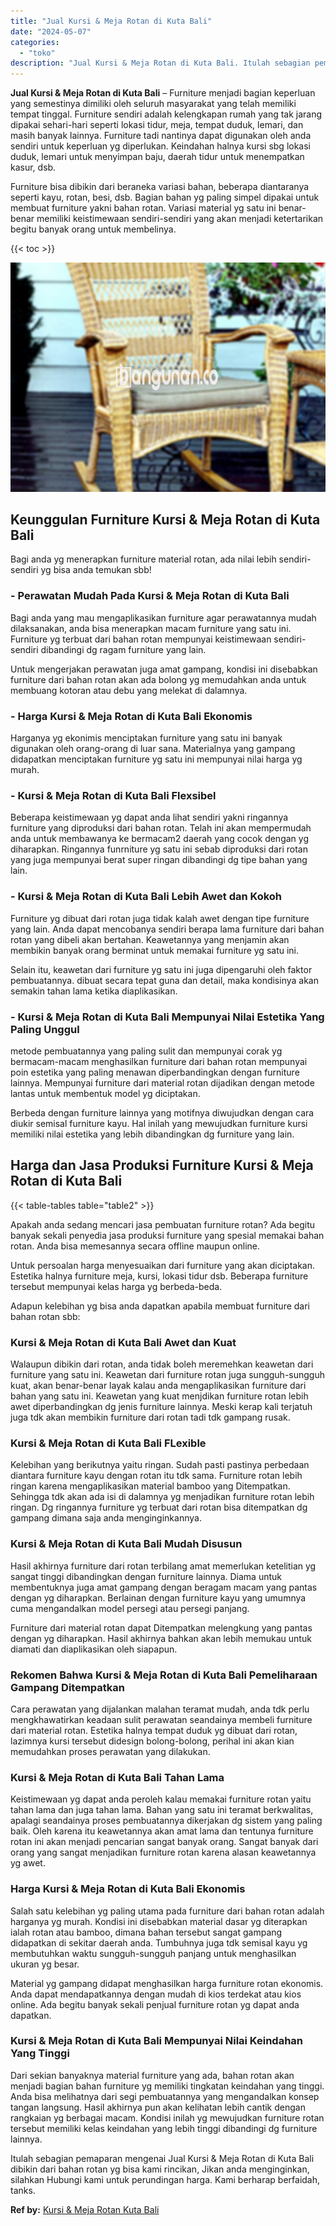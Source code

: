 ```yaml
---
title: "Jual Kursi & Meja Rotan di Kuta Bali"
date: "2024-05-07"
categories: 
  - "toko"
description: "Jual Kursi & Meja Rotan di Kuta Bali. Itulah sebagian pemaparan mengenai Jual Kursi & Meja Rotan di Kuta Bali dibikin dari bahan rotan yg bisa kami rincikan,..."
---
```


**Jual Kursi & Meja Rotan di Kuta Bali** – Furniture menjadi bagian keperluan yang semestinya dimiliki oleh seluruh masyarakat yang telah memiliki tempat tinggal. Furniture sendiri adalah kelengkapan rumah yang tak jarang dipakai sehari-hari seperti lokasi tidur, meja, tempat duduk, lemari, dan masih banyak lainnya. Furniture tadi nantinya dapat digunakan oleh anda sendiri untuk keperluan yg diperlukan. Keindahan halnya kursi sbg lokasi duduk, lemari untuk menyimpan baju, daerah tidur untuk menempatkan kasur, dsb.

Furniture bisa dibikin dari beraneka variasi bahan, beberapa diantaranya seperti kayu, rotan, besi, dsb. Bagian bahan yg paling simpel dipakai untuk membuat furniture yakni bahan rotan. Variasi material yg satu ini benar-benar memiliki keistimewaan sendiri-sendiri yang akan menjadi ketertarikan begitu banyak orang untuk membelinya.

{{< toc >}}

![Jual Kursi & Meja Rotan di Kuta Bali](/images/kursi-meja-rotan-murah20.png)

## Keunggulan Furniture Kursi & Meja Rotan di Kuta Bali

Bagi anda yg menerapkan furniture material rotan, ada nilai lebih sendiri-sendiri yg bisa anda temukan sbb!

### \- Perawatan Mudah Pada Kursi & Meja Rotan di Kuta Bali

Bagi anda yang mau mengaplikasikan furniture agar perawatannya mudah dilaksanakan, anda bisa menerapkan macam furniture yang satu ini. Furniture yg terbuat dari bahan rotan mempunyai keistimewaan sendiri-sendiri dibandingi dg ragam furniture yang lain.

Untuk mengerjakan perawatan juga amat gampang, kondisi ini disebabkan furniture dari bahan rotan akan ada bolong yg memudahkan anda untuk membuang kotoran atau debu yang melekat di dalamnya.

### \- Harga Kursi & Meja Rotan di Kuta Bali Ekonomis

Harganya yg ekonimis menciptakan furniture yang satu ini banyak digunakan oleh orang-orang di luar sana. Materialnya yang gampang didapatkan menciptakan furniture yg satu ini mempunyai nilai harga yg murah.

### \- Kursi & Meja Rotan di Kuta Bali Flexsibel

Beberapa keistimewaan yg dapat anda lihat sendiri yakni ringannya furniture yang diproduksi dari bahan rotan. Telah ini akan mempermudah anda untuk membawanya ke bermacam2 daerah yang cocok dengan yg diharapkan. Ringannya funrniture yg satu ini sebab diproduksi dari rotan yang juga mempunyai berat super ringan dibandingi dg tipe bahan yang lain.

### \- Kursi & Meja Rotan di Kuta Bali Lebih Awet dan Kokoh

Furniture yg dibuat dari rotan juga tidak kalah awet dengan tipe furniture yang lain. Anda dapat mencobanya sendiri berapa lama furniture dari bahan rotan yang dibeli akan bertahan. Keawetannya yang menjamin akan membikin banyak orang berminat untuk memakai furniture yg satu ini.

Selain itu, keawetan dari furniture yg satu ini juga dipengaruhi oleh faktor pembuatannya. dibuat secara tepat guna dan detail, maka kondisinya akan semakin tahan lama ketika diaplikasikan.

### \- Kursi & Meja Rotan di Kuta Bali Mempunyai Nilai Estetika Yang Paling Unggul

metode pembuatannya yang paling sulit dan mempunyai corak yg bermacam-macam menghasilkan furniture dari bahan rotan mempunyai poin estetika yang paling menawan diperbandingkan dengan furniture lainnya. Mempunyai furniture dari material rotan dijadikan dengan metode lantas untuk membentuk model yg diciptakan.

Berbeda dengan furniture lainnya yang motifnya diwujudkan dengan cara diukir semisal furniture kayu. Hal inilah yang mewujudkan furniture kursi memiliki nilai estetika yang lebih dibandingkan dg furniture yang lain.

## Harga dan Jasa Produksi Furniture Kursi & Meja Rotan di Kuta Bali

{{< table-tables table="table2" >}}

Apakah anda sedang mencari jasa pembuatan furniture rotan? Ada begitu banyak sekali penyedia jasa produksi furniture yang spesial memakai bahan rotan. Anda bisa memesannya secara offline maupun online.

Untuk persoalan harga menyesuaikan dari furniture yang akan diciptakan. Estetika halnya furniture meja, kursi, lokasi tidur dsb. Beberapa furniture tersebut mempunyai kelas harga yg berbeda-beda.

Adapun kelebihan yg bisa anda dapatkan apabila membuat furniture dari bahan rotan sbb:

### Kursi & Meja Rotan di Kuta Bali Awet dan Kuat

Walaupun dibikin dari rotan, anda tidak boleh meremehkan keawetan dari furniture yang satu ini. Keawetan dari furniture rotan juga sungguh-sungguh kuat, akan benar-benar layak kalau anda mengaplikasikan furniture dari bahan yang satu ini. Keawetan yang kuat menjdikan furniture rotan lebih awet diperbandingkan dg jenis furniture lainnya. Meski kerap kali terjatuh juga tdk akan membikin furniture dari rotan tadi tdk gampang rusak.

### Kursi & Meja Rotan di Kuta Bali FLexible

Kelebihan yang berikutnya yaitu ringan. Sudah pasti pastinya perbedaan diantara furniture kayu dengan rotan itu tdk sama. Furniture rotan lebih ringan karena mengaplikasikan material bamboo yang Ditempatkan. Sehingga tdk akan ada isi di dalamnya yg menjadikan furniture rotan lebih ringan. Dg ringannya furniture yg terbuat dari rotan bisa ditempatkan dg gampang dimana saja anda menginginkannya.

### Kursi & Meja Rotan di Kuta Bali Mudah Disusun

Hasil akhirnya furniture dari rotan terbilang amat memerlukan ketelitian yg sangat tinggi dibandingkan dengan furniture lainnya. Diama untuk membentuknya juga amat gampang dengan beragam macam yang pantas dengan yg diharapkan. Berlainan dengan furniture kayu yang umumnya cuma mengandalkan model persegi atau persegi panjang.

Furniture dari material rotan dapat Ditempatkan melengkung yang pantas dengan yg diharapkan. Hasil akhirnya bahkan akan lebih memukau untuk diamati dan diaplikasikan oleh siapapun.

### Rekomen Bahwa Kursi & Meja Rotan di Kuta Bali Pemeliharaan Gampang Ditempatkan

Cara perawatan yang dijalankan malahan teramat mudah, anda tdk perlu mengkhawatirkan keadaan sulit perawatan seandainya membeli furniture dari material rotan. Estetika halnya tempat duduk yg dibuat dari rotan, lazimnya kursi tersebut didesign bolong-bolong, perihal ini akan kian memudahkan proses perawatan yang dilakukan.

### Kursi & Meja Rotan di Kuta Bali Tahan Lama

Keistimewaan yg dapat anda peroleh kalau memakai furniture rotan yaitu tahan lama dan juga tahan lama. Bahan yang satu ini teramat berkwalitas, apalagi seandainya proses pembuatannya dikerjakan dg sistem yang paling baik. Oleh karena itu keawetannya akan amat lama dan tentunya furniture rotan ini akan menjadi pencarian sangat banyak orang. Sangat banyak dari orang yang sangat menjadikan furniture rotan karena alasan keawetannya yg awet.

### Harga Kursi & Meja Rotan di Kuta Bali Ekonomis

Salah satu kelebihan yg paling utama pada furniture dari bahan rotan adalah harganya yg murah. Kondisi ini disebabkan material dasar yg diterapkan ialah rotan atau bamboo, dimana bahan tersebut sangat gampang didapatkan di sekitar daerah anda. Tumbuhnya juga tdk semisal kayu yg membutuhkan waktu sungguh-sungguh panjang untuk menghasilkan ukuran yg besar.

Material yg gampang didapat menghasilkan harga furniture rotan ekonomis. Anda dapat mendapatkannya dengan mudah di kios terdekat atau kios online. Ada begitu banyak sekali penjual furniture rotan yg dapat anda dapatkan.

### Kursi & Meja Rotan di Kuta Bali Mempunyai Nilai Keindahan Yang Tinggi

Dari sekian banyaknya material furniture yang ada, bahan rotan akan menjadi bagian bahan furniture yg memiliki tingkatan keindahan yang tinggi. Anda bisa melihatnya dari segi pembuatannya yang mengandalkan konsep tangan langsung. Hasil akhirnya pun akan kelihatan lebih cantik dengan rangkaian yg berbagai macam. Kondisi inilah yg mewujudkan furniture rotan tersebut memiliki kelas keindahan yang lebih tinggi dibandingi dg furniture lainnya.

Itulah sebagian pemaparan mengenai Jual Kursi & Meja Rotan di Kuta Bali dibikin dari bahan rotan yg bisa kami rincikan, Jikan anda menginginkan, silahkan Hubungi kami untuk perundingan harga. Kami berharap berfaidah, tanks.

**Ref by:** [Kursi & Meja Rotan Kuta Bali](https://id.wikipedia.org/wiki/Kursi)
